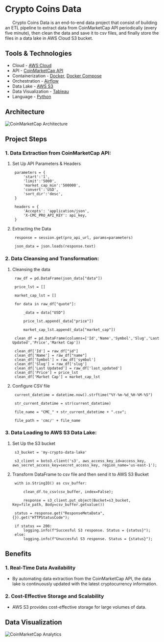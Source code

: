 # Crypto Coins Data

&nbsp;&nbsp;&nbsp;&nbsp;&nbsp;&nbsp;Crypto Coins Data is an end-to-end data project that consist of building an ETL pipeline to extract data from CoinMarketCap API periodically (every five minute), then clean the data and save it to csv files, and finally store the files in a data lake in AWS Cloud S3 bucket.

## Tools & Technologies
* Cloud - [AWS Cloud](https://aws.amazon.com/)
* API - [CoinMarketCap API](https://coinmarketcap.com/api/)
* Containerization - [Docker](https://www.docker.com/), [Docker Compose](https://docs.docker.com/compose/)
* Orchestration - [Airflow](https://airflow.apache.org/)
* Data Lake - [AWS S3](https://aws.amazon.com/s3/?nc2=h_ql_prod_st_s3)
* Data Visualization - [Tableau](https://www.tableau.com/)
* Language - [Python](https://www.python.org/)

## Architecture
![CoinMarketCap Architecture](img/CoinMarketCapETL.png)

## Project Steps

### 1. Data Extraction from CoinMarketCap API: 

1. Set Up API Parameters & Headers
   
        parameters = {
            'start':'1',
            'limit':'5000',
            'market_cap_min':'500000',
            'convert':'USD',
            'sort_dir':'desc',
        }
    
        headers = {
            'Accepts': 'application/json',
            'X-CMC_PRO_API_KEY': api_key,
        }

1. Extracting the Data
   
        response = session.get(pro_api_url, params=parameters)
        
        json_data = json.loads(response.text)

### 2. Data Cleansing and Transformation: 

1. Cleansing the data

        raw_df = pd.DataFrame(json_data["data"])
                
        price_lst = []
        
        market_cap_lst = []
        
        for data in raw_df["quote"]:
            
            _data = data["USD"]
            
            price_lst.append(_data["price"])
            
            market_cap_lst.append(_data["market_cap"])
            
        clean_df = pd.DataFrame(columns=['Id','Name','Symbol','Slug','Last Updated','Price','Market Cap'])
        
        clean_df['Id'] = raw_df["id"]
        clean_df['Name'] = raw_df["name"]
        clean_df['Symbol'] = raw_df['symbol']
        clean_df['Slug'] = raw_df['slug']
        clean_df['Last Updated'] = raw_df['last_updated']
        clean_df['Price'] = price_lst
        clean_df['Market Cap'] = market_cap_lst
    
2. Configure CSV file
  
        current_datetime = datetime.now().strftime("%Y-%m-%d_%H-%M-%S")
        
        str_current_datetime = str(current_datetime)   
    
        file_name = "CMC_" + str_current_datetime + ".csv";
        
        file_path = 'cmc/' + file_name

### 3. Data Loading to AWS S3 Data Lake:

1. Set Up the S3 bucket

        s3_bucket = 'my-crypto-data-lake' 
    
        s3_client = boto3.client('s3', aws_access_key_id=access_key, aws_secret_access_key=secret_access_key, region_name='us-east-1');


2. Transform DataFrame to csv file and then send it to AWS S3 Bucket

        with io.StringIO() as csv_buffer:
    
            clean_df.to_csv(csv_buffer, index=False);
            
            response = s3_client.put_object(Bucket=s3_bucket, Key=file_path, Body=csv_buffer.getvalue())
        
        status = response.get("ResponseMetaData", {}).get("HTTPStatusCode");
    
        if status == 200:
            logging.info(f"Succesful S3 response. Status = {status}");
        else:
            logging.info(f"Unuccesful S3 response. Status = {status}");

## Benefits

### 1. Real-Time Data Availability

* By automating data extraction from the CoinMarketCap API, the data lake is continuously updated with the latest cryptocurrency information.

### 2. Cost-Effective Storage and Scalability

* AWS S3 provides cost-effective storage for large volumes of data.

## Data Visualization
![CoinMarketCap Analytics](img/CoinMarketCapAnalytics.png)
